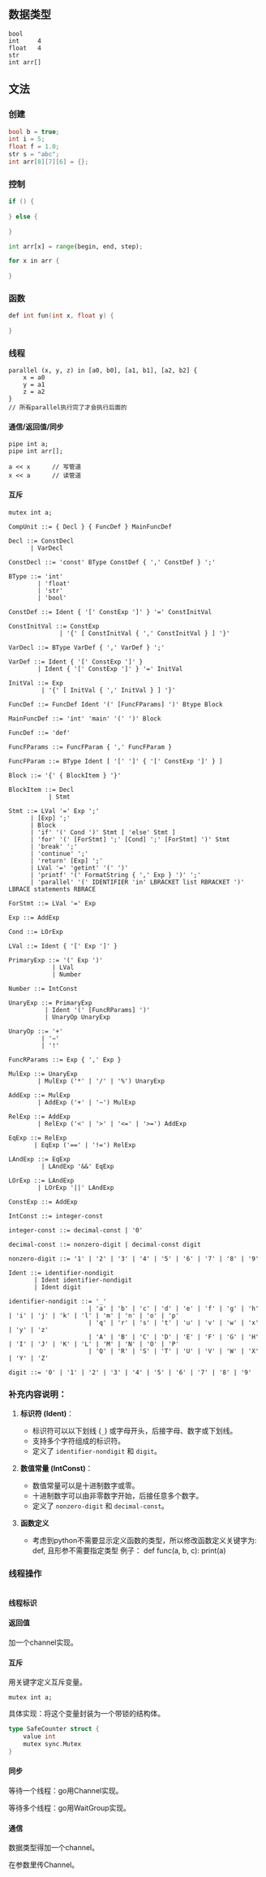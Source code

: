 ## 数据类型

```
bool
int		4
float	4
str
int arr[]
```

## 文法

### 创建

```c
bool b = true;
int i = 5;
float f = 1.0;
str s = "abc";
int arr[8][7][6] = {};
```

### 控制

```c
if () {
    
} else {
    
}
```

```python
int arr[x] = range(begin, end, step);
```

```c
for x in arr {
    
}
```

### 函数

```c
def int fun(int x, float y) {
    
}
```

### 线程

```
parallel (x, y, z) in [a0, b0], [a1, b1], [a2, b2] {
	x = a0
	y = a1
	z = a2
}
// 所有parallel执行完了才会执行后面的
```

#### 通信/返回值/同步

```
pipe int a;
pipe int arr[];

a << x		// 写管道
x << a		// 读管道
```

#### 互斥

```
mutex int a;
```





```bnf
CompUnit ::= { Decl } { FuncDef } MainFuncDef

Decl ::= ConstDecl
      | VarDecl

ConstDecl ::= 'const' BType ConstDef { ',' ConstDef } ';'

BType ::= 'int'
        | 'float'
        | 'str'
        | 'bool'

ConstDef ::= Ident { '[' ConstExp ']' } '=' ConstInitVal

ConstInitVal ::= ConstExp
              | '{' [ ConstInitVal { ',' ConstInitVal } ] '}'

VarDecl ::= BType VarDef { ',' VarDef } ';'

VarDef ::= Ident { '[' ConstExp ']' }
        | Ident { '[' ConstExp ']' } '=' InitVal

InitVal ::= Exp
         | '{' [ InitVal { ',' InitVal } ] '}'

FuncDef ::= FuncDef Ident '(' [FuncFParams] ')' Btype Block

MainFuncDef ::= 'int' 'main' '(' ')' Block

FuncDef ::= 'def'

FuncFParams ::= FuncFParam { ',' FuncFParam }

FuncFParam ::= BType Ident [ '[' ']' { '[' ConstExp ']' } ]

Block ::= '{' { BlockItem } '}'

BlockItem ::= Decl
           | Stmt

Stmt ::= LVal '=' Exp ';'
      | [Exp] ';'
      | Block
      | 'if' '(' Cond ')' Stmt [ 'else' Stmt ]
      | 'for' '(' [ForStmt] ';' [Cond] ';' [ForStmt] ')' Stmt
      | 'break' ';'
      | 'continue' ';'
      | 'return' [Exp] ';'
      | LVal '=' 'getint' '(' ')'
      | 'printf' '(' FormatString { ',' Exp } ')' ';'
      | 'parallel' '(' IDENTIFIER 'in' LBRACKET list RBRACKET ')' LBRACE statements RBRACE

ForStmt ::= LVal '=' Exp

Exp ::= AddExp

Cond ::= LOrExp

LVal ::= Ident { '[' Exp ']' }

PrimaryExp ::= '(' Exp ')'
            | LVal
            | Number

Number ::= IntConst

UnaryExp ::= PrimaryExp
          | Ident '(' [FuncRParams] ')'
          | UnaryOp UnaryExp

UnaryOp ::= '+'
         | '−'
         | '!'

FuncRParams ::= Exp { ',' Exp }

MulExp ::= UnaryExp
        | MulExp ('*' | '/' | '%') UnaryExp

AddExp ::= MulExp
        | AddExp ('+' | '−') MulExp

RelExp ::= AddExp
        | RelExp ('<' | '>' | '<=' | '>=') AddExp

EqExp ::= RelExp
       | EqExp ('==' | '!=') RelExp

LAndExp ::= EqExp
         | LAndExp '&&' EqExp

LOrExp ::= LAndExp
        | LOrExp '||' LAndExp

ConstExp ::= AddExp

IntConst ::= integer-const

integer-const ::= decimal-const | '0'

decimal-const ::= nonzero-digit | decimal-const digit

nonzero-digit ::= '1' | '2' | '3' | '4' | '5' | '6' | '7' | '8' | '9'

Ident ::= identifier-nondigit
       | Ident identifier-nondigit
       | Ident digit

identifier-nondigit ::= '_'
                      | 'a' | 'b' | 'c' | 'd' | 'e' | 'f' | 'g' | 'h' | 'i' | 'j' | 'k' | 'l' | 'm' | 'n' | 'o' | 'p'
                      | 'q' | 'r' | 's' | 't' | 'u' | 'v' | 'w' | 'x' | 'y' | 'z'
                      | 'A' | 'B' | 'C' | 'D' | 'E' | 'F' | 'G' | 'H' | 'I' | 'J' | 'K' | 'L' | 'M' | 'N' | 'O' | 'P'
                      | 'Q' | 'R' | 'S' | 'T' | 'U' | 'V' | 'W' | 'X' | 'Y' | 'Z'

digit ::= '0' | '1' | '2' | '3' | '4' | '5' | '6' | '7' | '8' | '9'
```

### 补充内容说明：
1. **标识符 (Ident)**：
   - 标识符可以以下划线 (`_`) 或字母开头，后接字母、数字或下划线。
   - 支持多个字符组成的标识符。
   - 定义了 `identifier-nondigit` 和 `digit`。

2. **数值常量 (IntConst)**：
   - 数值常量可以是十进制数字或零。
   - 十进制数字可以由非零数字开始，后接任意多个数字。
   - 定义了 `nonzero-digit` 和 `decimal-const`。


3. **函数定义**
   - 考虑到python不需要显示定义函数的类型，所以修改函数定义关键字为: def, 且形参不需要指定类型
     例子：
     def func(a, b, c):
        print(a)

### 线程操作

```

```



#### 线程标识

#### 返回值

加一个channel实现。

#### 互斥

用关键字定义互斥变量。

```
mutex int a;
```

具体实现：将这个变量封装为一个带锁的结构体。

```go
type SafeCounter struct {
	value int
	mutex sync.Mutex
}
```

#### 同步

等待一个线程：go用Channel实现。



等待多个线程：go用WaitGroup实现。

#### 通信

数据类型得加一个channel。

在参数里传Channel。

